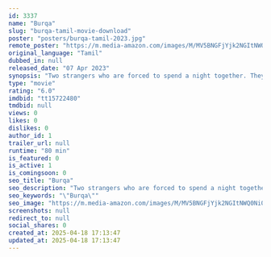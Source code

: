 ```yaml
---
id: 3337
name: "Burqa"
slug: "burqa-tamil-movie-download"
poster: "posters/burqa-tamil-2023.jpg"
remote_poster: "https://m.media-amazon.com/images/M/MV5BNGFjYjk2NGItNWQ0Ni00N2UwLTg0YTQtYTk2MjMyY2Q5YWE2XkEyXkFqcGc@._V1_SX300.jpg"
original_language: "Tamil"
dubbed_in: null
released_date: "07 Apr 2023"
synopsis: "Two strangers who are forced to spend a night together. They develop a liking for each other through their conversation and also discuss gender and religion-based discrimination."
type: "movie"
rating: "6.0"
imdbid: "tt15722480"
tmdbid: null
views: 0
likes: 0
dislikes: 0
author_id: 1
trailer_url: null
runtime: "80 min"
is_featured: 0
is_active: 1
is_comingsoon: 0
seo_title: "Burqa"
seo_description: "Two strangers who are forced to spend a night together. They develop a liking for each other through their conversation and also discuss gender and religion-based discrimination."
seo_keywords: "\"Burqa\""
seo_image: "https://m.media-amazon.com/images/M/MV5BNGFjYjk2NGItNWQ0Ni00N2UwLTg0YTQtYTk2MjMyY2Q5YWE2XkEyXkFqcGc@._V1_SX300.jpg"
screenshots: null
redirect_to: null
social_shares: 0
created_at: 2025-04-18 17:13:47
updated_at: 2025-04-18 17:13:47
---
```


